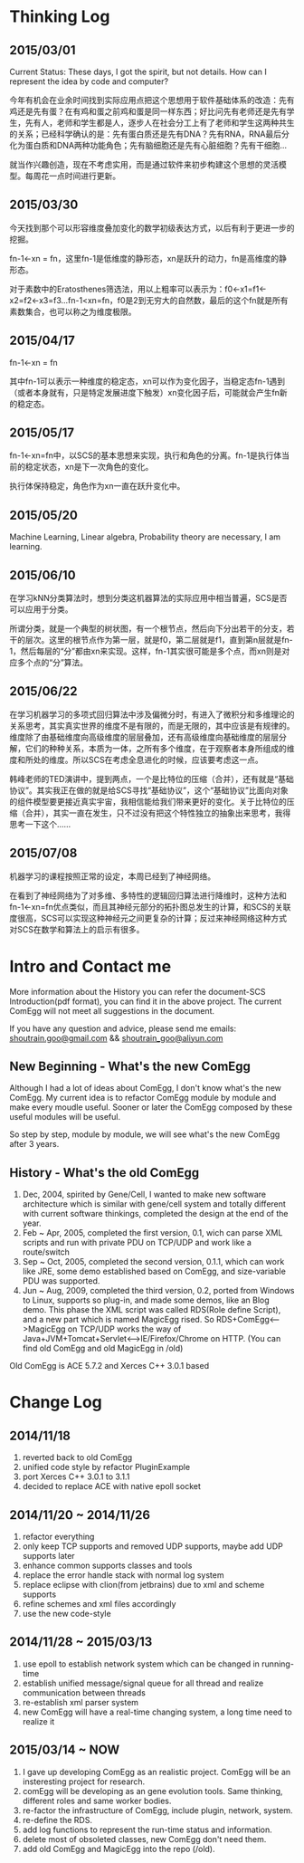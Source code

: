 Thinking Log
==================
2015/03/01
---------
Current Status: These days, I got the spirit, but not details.  How can I represent the idea by code and computer?

今年有机会在业余时间找到实际应用点把这个思想用于软件基础体系的改造：先有鸡还是先有蛋？在有鸡和蛋之前鸡和蛋是同一样东西；好比问先有老师还是先有学生，先有人，老师和学生都是人，逐步人在社会分工上有了老师和学生这两种共生的关系；已经科学确认的是：先有蛋白质还是先有DNA？先有RNA，RNA最后分化为蛋白质和DNA两种功能角色；先有脑细胞还是先有心脏细胞？先有干细胞…

就当作兴趣创造，现在不考虑实用，而是通过软件来初步构建这个思想的灵活模型。每周花一点时间进行更新。

2015/03/30
---------
今天找到那个可以形容维度叠加变化的数学初级表达方式，以后有利于更进一步的挖掘。

fn-1<-xn = fn，这里fn-1是低维度的静形态，xn是跃升的动力，fn是高维度的静形态。

对于素数中的Eratosthenes筛选法，用以上粗率可以表示为：f0<-x1=f1<-x2=f2<-x3=f3...fn-1<xn=fn，f0是2到无穷大的自然数，最后的这个fn就是所有素数集合，也可以称之为维度极限。

2015/04/17
---------
fn-1<-xn = fn

其中fn-1可以表示一种维度的稳定态，xn可以作为变化因子，当稳定态fn-1遇到（或者本身就有，只是特定发展进度下触发）xn变化因子后，可能就会产生fn新的稳定态。

2015/05/17
---------
fn-1<-xn=fn中，以SCS的基本思想来实现，执行和角色的分离。fn-1是执行体当前的稳定状态，xn是下一次角色的变化。

执行体保持稳定，角色作为xn一直在跃升变化中。

2015/05/20
---------
Machine Learning, Linear algebra, Probability theory are necessary, I am learning.

2015/06/10
---------
在学习kNN分类算法时，想到分类这机器算法的实际应用中相当普遍，SCS是否可以应用于分类。

所谓分类，就是一个典型的树状图，有一个根节点，然后向下分出若干的分支，若干的层次。这里的根节点作为第一层，就是f0，第二层就是f1，直到第n层就是fn-1，然后每层的“分”都由xn来实现。这样，fn-1其实很可能是多个点，而xn则是对应多个点的“分”算法。

2015/06/22
---------
在学习机器学习的多项式回归算法中涉及偏微分时，有进入了微积分和多维理论的关系思考，其实真实世界的维度不是有限的，而是无限的，其中应该是有规律的。维度除了由基础维度向高级维度的层层叠加，还有高级维度向基础维度的层层分解，它们的种种关系，本质为一体，之所有多个维度，在于观察者本身所组成的维度和所处的维度。所以SCS在考虑全息进化的时候，应该要考虑这一点。

韩峰老师的TED演讲中，提到两点，一个是比特位的压缩（合并），还有就是“基础协议”。其实我正在做的就是给SCS寻找“基础协议”，这个“基础协议”比面向对象的组件模型要更接近真实宇宙，我相信能给我们带来更好的变化。关于比特位的压缩（合并），其实一直在发生，只不过没有把这个特性独立的抽象出来思考，我得思考一下这个……

2015/07/08
---------
机器学习的课程按照正常的设定，本周已经到了神经网络。

在看到了神经网络为了对多维、多特性的逻辑回归算法进行降维时，这种方法和fn-1<-xn=fn优点类似，而且其神经元部分的拓扑图总发生的计算，和SCS的关联度很高，SCS可以实现这种神经元之间更复杂的计算；反过来神经网络这种方式对SCS在数学和算法上的启示有很多。

Intro and Contact me
==================
More information about the History you can refer the document-SCS Introduction(pdf format), you can find it in the above project.  The current ComEgg will not meet all suggestions in the document. 

If you have any question and advice, please send me emails: shoutrain.goo@gmail.com && shoutrain_goo@aliyun.com

New Beginning - What's the new ComEgg
---------
Although I had a lot of ideas about ComEgg, I don't know what's the new ComEgg.  My current idea is to refactor ComEgg module by module and make every moudle useful.  Sooner or later the ComEgg composed by these useful modules will be useful.

So step by step, module by module, we will see what's the new ComEgg after 3 years.

History - What's the old ComEgg
---------
1. Dec, 2004, spirited by Gene/Cell, I wanted to make new software architecture which is similar with gene/cell system and totally different with current software thinkings, completed the design at the end of the year.
2. Feb ~ Apr, 2005, completed the first version, 0.1, wich can parse XML scripts and run with private PDU on TCP/UDP and work like a route/switch
3. Sep ~ Oct, 2005, completed the second version, 0.1.1, which can work like JRE, some demo established based on ComEgg, and size-variable PDU was supported.
4. Jun ~ Aug, 2009, completed the third version, 0.2, ported from Windows to Linux, supports so plug-in, and made some demos, like an Blog demo.  This phase the XML script was called RDS(Role define Script), and a new part which is named MagicEgg rised.  So RDS+ComEgg<-->MagicEgg on TCP/UDP works the way of Java+JVM+Tomcat+Servlet<-->IE/Firefox/Chrome on HTTP. (You can find old ComEgg and old MagicEgg in /old)

Old ComEgg is ACE 5.7.2 and Xerces C++ 3.0.1 based

Change Log
==================
2014/11/18
---------
1. reverted back to old ComEgg
2. unified code style by refactor PluginExample
3. port Xerces C++ 3.0.1 to 3.1.1
4. decided to replace ACE with native epoll socket

2014/11/20 ~ 2014/11/26
---------
1. refactor everything
2. only keep TCP supports and removed UDP supports, maybe add UDP supports later
3. enhance common supports classes and tools
4. replace the error handle stack with normal log system
5. replace eclipse with clion(from jetbrains) due to xml and scheme supports
6. refine schemes and xml files accordingly
7. use the new code-style

2014/11/28 ~ 2015/03/13
---------
1. use epoll to establish network system which can be changed in running-time
2. establish unified message/signal queue for all thread and realize communication between threads
3. re-establish xml parser system
4. new ComEgg will have a real-time changing system, a long time need to realize it

2015/03/14 ~ NOW
---------
1. I gave up developing ComEgg as an realistic project. ComEgg will be an insteresting project for research. 
2. comEgg will be developing as an gene evolution tools.  Same thinking, different roles and same worker bodies.
3. re-factor the infrastructure of ComEgg, include plugin, network, system.
4. re-define the RDS.
5. add log functions to represent the run-time status and information.
6. delete most of obsoleted classes, new ComEgg don't need them.
7. add old ComEgg and MagicEgg into the repo (/old).

